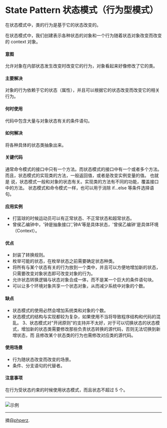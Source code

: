 # State Pattern 状态模式（行为型模式）

在状态模式中，类的行为是基于它的状态改变的。

在状态模式中，我们创建表示各种状态的对象和一个行为随着状态对象改变而改变的 context 对象。

#### 意图
允许对象在内部状态发生改变时改变它的行为，对象看起来好像修改了它的类。

#### 主要解决
对象的行为依赖于它的状态（属性），并且可以根据它的状态改变而改变它的相关行为。

#### 何时使用
代码中包含大量与对象状态有关的条件语句。

#### 如何解决
将各种具体的状态类抽象出来。

#### 关键代码
通常命令模式的接口中只有一个方法。而状态模式的接口中有一个或者多个方法。
而且，状态模式的实现类的方法，一般返回值，或者是改变实例变量的值。
也就是 说，状态模式一般和对象的状态有关。实现类的方法有不同的功能，覆盖接口中的方法。
状态模式和命令模式一样，也可以用于消除 if...else 等条件选择语句。

#### 应用实例
* 打篮球的时候运动员可以有正常状态、不正常状态和超常状态。
* 曾侯乙编钟中，'钟是抽象接口','钟A'等是具体状态，'曾侯乙编钟'是具体环境（Context）。

#### 优点
* 封装了转换规则。
* 枚举可能的状态，在枚举状态之前需要确定状态种类。
* 将所有与某个状态有关的行为放到一个类中，并且可以方便地增加新的状态，只需要改变对象状态即可改变对象的行为。
* 允许状态转换逻辑与状态对象合成一体，而不是某一个巨大的条件语句块。
* 可以让多个环境对象共享一个状态对象，从而减少系统中对象的个数。

#### 缺点
* 状态模式的使用必然会增加系统类和对象的个数。
* 状态模式的结构与实现都较为复杂，如果使用不当将导致程序结构和代码的混乱。 3、状态模式对"开闭原则"的支持并不太好，对于可以切换状态的状态模式，增加新的状态类需要修改那些负责状态转换的源代码，否则无法切换到新增状态，而 且修改某个状态类的行为也需修改对应类的源代码。

#### 使用场景
* 行为随状态改变而改变的场景。
* 条件、分支语句的代替者。

#### 注意事项
在行为受状态约束的时候使用状态模式，而且状态不超过 5 个。



---

![示例](https://github.com/103style/DesignPatterns/tree/master/pic/StatePattern.jpg)

---


摘自[phperz](http://www.phperz.com/article/15/0814/148652.html).